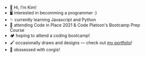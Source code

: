 - 👋 Hi, I’m Kim!
- 🖥️ interested in becomming a programmer :)
- ✨ currently learning Javascript and Python
- 🏡 attending Code in Place 2021 & Code Platoon's Bootcamp Prep Course
- 🏕️ hoping to attend a coding bootcamp!
- 🖌️ occasionally draws and designs — check out [my portfolio](https://oba.kim)!
- 💓 obssessed with corgis!

<!---
kimoba/kimoba is a ✨ special ✨ repository because its `README.md` (this file) appears on your GitHub profile.
You can click the Preview link to take a look at your changes.
--->
